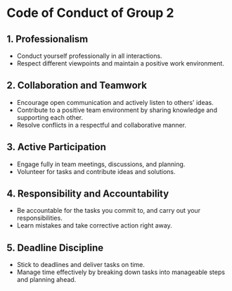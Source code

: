 # Code of Conduct of Group 2 

## 1. Professionalism
- Conduct yourself professionally in all interactions.
- Respect different viewpoints and maintain a positive work environment.

## 2. Collaboration and Teamwork
- Encourage open communication and actively listen to others' ideas.
- Contribute to a positive team environment by sharing knowledge and supporting each other.
- Resolve conflicts in a respectful and collaborative manner.

## 3. Active Participation
- Engage fully in team meetings, discussions, and planning.
- Volunteer for tasks and contribute ideas and solutions.


## 4. Responsibility and Accountability
- Be accountable for the tasks you commit to, and carry out your responsibilities.
- Learn mistakes and take corrective action right away.

## 5. Deadline Discipline
- Stick to deadlines and deliver tasks on time.
- Manage time effectively by breaking down tasks into manageable steps and planning ahead.